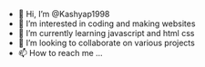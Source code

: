 - 👋 Hi, I’m @Kashyap1998
- 👀 I’m interested in coding and making websites 
- 🌱 I’m currently learning javascript and html css
- 💞️ I’m looking to collaborate on various projects 
- 📫 How to reach me ...

<!---
Kashyap1998/Kashyap1998 is a ✨ special ✨ repository because its `README.md` (this file) appears on your GitHub profile.
You can click the Preview link to take a look at your changes.
--->
